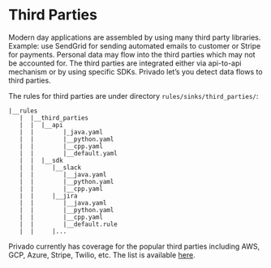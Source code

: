 # Third Parties

Modern day applications are assembled by using many third party libraries.  Example: use SendGrid for sending automated emails to customer or Stripe for payments. Personal data may flow into the third parties which may not be accounted for. The third parties are integrated either via api-to-api mechanism or by using specific SDKs. Privado let’s you detect data flows to third parties. 

The rules for third parties are under directory `rules/sinks/third_parties/`:

    |__rules
       |  |__third_parties
       |  |  |__api
       |  |        |_java.yaml
       |  |        |__python.yaml
       |  |        |__cpp.yaml
       |  |        |__default.yaml
       |  |  |__sdk
       |  |     |__slack
       |  |        |__java.yaml
       |  |        |__python.yaml
       |  |        |__cpp.yaml
       |  |     |__jira
       |  |        |__java.yaml
       |  |        |__python.yaml
       |  |        |__cpp.yaml
       |  |        |__default.rule
       |  |     |...

Privado currently has coverage for the popular third parties including AWS, GCP, Azure, Stripe, Twilio, etc. The list is available [here](https://github.com/Privado-Inc/privado/tree/main/rules/sinks/third_parties).
